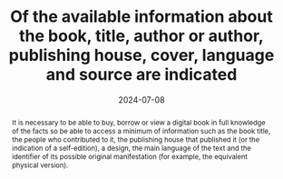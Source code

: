 ---
title: Of the available information about the book, title, author or author, publishing house, cover, language and source are indicated
abstract: It is necessary to be able to buy, borrow or view a digital book in full knowledge of the facts so be able to access a minimum of information such as the book title, the people who contributed to it, the publishing house that published it (or the indication of a self-edition), a design, the main language of the text and the identifier of its possible original manifestation (for example, the equivalent physical version).
categories:
  - Information before consultation
agrege: O0000-E085
opquast: N/A
indiceebook: "85"
description: Number 085
before: "084"
weight: "085"
after: "086"
actif: "1"
layout: rules
date: 2024-07-08
tags:
  - Trust
  - Usability
objectif:
  - Improve book cover
  - Limit the risk of complaints
Meo:
  - Associate information to book
  - Include information on the book presentation page
Controle:
  - "Check&nbsp;: <ul><li>Presence of a title</li><li>Presence of the name of the author or author</li><li>Presence of a cover visual</li><li>Presence of a main language</li><li>Case the identifier of the original physical version</li></ul>"
epubcheck: null
ace: null
humancheck: true
ReadiumGoToolkit: null
Source:
  - "[currency symbol] SNE"
Referentiel:
  - EPUB Measured Dublin Core source, title, language, contributor, publisher in OPF file
  - ONIX TitleType 01 / TitleText
  - ONIX Contributor / PersonName
  - ONIX LanguageRole 01 / LanguageCode
  - ONIX RelatedMaterial / ProductRelationCode + ProductIdentifier / IDValue
  - Dilicom Quality Plan
steps:
  - Design
  - Editorial
  - Distribution
pertinence: 1
---